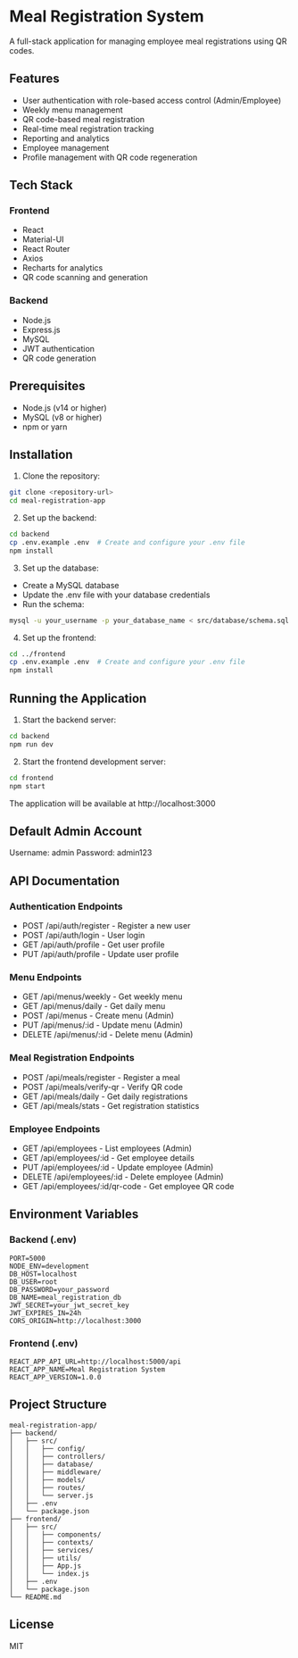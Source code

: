 # Meal Registration System

A full-stack application for managing employee meal registrations using QR codes.

## Features

- User authentication with role-based access control (Admin/Employee)
- Weekly menu management
- QR code-based meal registration
- Real-time meal registration tracking
- Reporting and analytics
- Employee management
- Profile management with QR code regeneration

## Tech Stack

### Frontend
- React
- Material-UI
- React Router
- Axios
- Recharts for analytics
- QR code scanning and generation

### Backend
- Node.js
- Express.js
- MySQL
- JWT authentication
- QR code generation

## Prerequisites

- Node.js (v14 or higher)
- MySQL (v8 or higher)
- npm or yarn

## Installation

1. Clone the repository:
```bash
git clone <repository-url>
cd meal-registration-app
```

2. Set up the backend:
```bash
cd backend
cp .env.example .env  # Create and configure your .env file
npm install
```

3. Set up the database:
- Create a MySQL database
- Update the .env file with your database credentials
- Run the schema:
```bash
mysql -u your_username -p your_database_name < src/database/schema.sql
```

4. Set up the frontend:
```bash
cd ../frontend
cp .env.example .env  # Create and configure your .env file
npm install
```

## Running the Application

1. Start the backend server:
```bash
cd backend
npm run dev
```

2. Start the frontend development server:
```bash
cd frontend
npm start
```

The application will be available at http://localhost:3000

## Default Admin Account

Username: admin
Password: admin123

## API Documentation

### Authentication Endpoints
- POST /api/auth/register - Register a new user
- POST /api/auth/login - User login
- GET /api/auth/profile - Get user profile
- PUT /api/auth/profile - Update user profile

### Menu Endpoints
- GET /api/menus/weekly - Get weekly menu
- GET /api/menus/daily - Get daily menu
- POST /api/menus - Create menu (Admin)
- PUT /api/menus/:id - Update menu (Admin)
- DELETE /api/menus/:id - Delete menu (Admin)

### Meal Registration Endpoints
- POST /api/meals/register - Register a meal
- POST /api/meals/verify-qr - Verify QR code
- GET /api/meals/daily - Get daily registrations
- GET /api/meals/stats - Get registration statistics

### Employee Endpoints
- GET /api/employees - List employees (Admin)
- GET /api/employees/:id - Get employee details
- PUT /api/employees/:id - Update employee (Admin)
- DELETE /api/employees/:id - Delete employee (Admin)
- GET /api/employees/:id/qr-code - Get employee QR code

## Environment Variables

### Backend (.env)
```
PORT=5000
NODE_ENV=development
DB_HOST=localhost
DB_USER=root
DB_PASSWORD=your_password
DB_NAME=meal_registration_db
JWT_SECRET=your_jwt_secret_key
JWT_EXPIRES_IN=24h
CORS_ORIGIN=http://localhost:3000
```

### Frontend (.env)
```
REACT_APP_API_URL=http://localhost:5000/api
REACT_APP_NAME=Meal Registration System
REACT_APP_VERSION=1.0.0
```

## Project Structure

```
meal-registration-app/
├── backend/
│   ├── src/
│   │   ├── config/
│   │   ├── controllers/
│   │   ├── database/
│   │   ├── middleware/
│   │   ├── models/
│   │   ├── routes/
│   │   └── server.js
│   ├── .env
│   └── package.json
├── frontend/
│   ├── src/
│   │   ├── components/
│   │   ├── contexts/
│   │   ├── services/
│   │   ├── utils/
│   │   ├── App.js
│   │   └── index.js
│   ├── .env
│   └── package.json
└── README.md
```

## License

MIT
